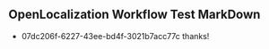 ## OpenLocalization Workflow Test MarkDown
* 07dc206f-6227-43ee-bd4f-3021b7acc77c thanks!

<!--HONumber=Aug16_HO1-->


